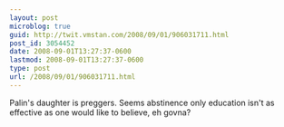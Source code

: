 ```yaml
---
layout: post
microblog: true
guid: http://twit.vmstan.com/2008/09/01/906031711.html
post_id: 3054452
date: 2008-09-01T13:27:37-0600
lastmod: 2008-09-01T13:27:37-0600
type: post
url: /2008/09/01/906031711.html
---
```

Palin's daughter is preggers. Seems abstinence only education isn't as effective as one would like to believe, eh govna?

